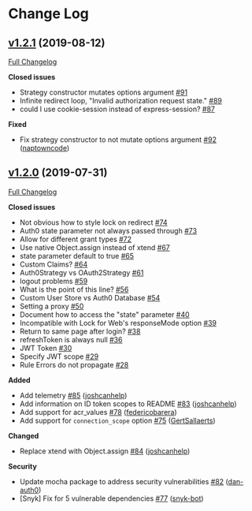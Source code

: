 # Change Log

## [v1.2.1](https://github.com/auth0/passport-auth0/tree/v1.2.1) (2019-08-12)
[Full Changelog](https://github.com/auth0/passport-auth0/compare/v1.2.0...v1.2.1)

**Closed issues**
- Strategy constructor mutates options argument [\#91](https://github.com/auth0/passport-auth0/issues/91)
- Infinite redirect loop, "Invalid authorization request state." [\#89](https://github.com/auth0/passport-auth0/issues/89)
- could I use cookie-session instead of express-session? [\#87](https://github.com/auth0/passport-auth0/issues/87)

**Fixed**
- Fix strategy constructor to not mutate options argument [\#92](https://github.com/auth0/passport-auth0/pull/92) ([naptowncode](https://github.com/naptowncode))

## [v1.2.0](https://github.com/auth0/passport-auth0/tree/v1.2.0) (2019-07-31)
[Full Changelog](https://github.com/auth0/passport-auth0/compare/v1.1.0...v1.2.0)

**Closed issues**
- Not obvious how to style lock on redirect [\#74](https://github.com/auth0/passport-auth0/issues/74)
- Auth0 state parameter not always passed through [\#73](https://github.com/auth0/passport-auth0/issues/73)
- Allow for different grant types [\#72](https://github.com/auth0/passport-auth0/issues/72)
- Use native Object.assign instead of xtend [\#67](https://github.com/auth0/passport-auth0/issues/67)
- state parameter default to true [\#65](https://github.com/auth0/passport-auth0/issues/65)
- Custom Claims? [\#64](https://github.com/auth0/passport-auth0/issues/64)
- Auth0Strategy vs OAuth2Strategy [\#61](https://github.com/auth0/passport-auth0/issues/61)
- logout problems [\#59](https://github.com/auth0/passport-auth0/issues/59)
- What is the point of this line? [\#56](https://github.com/auth0/passport-auth0/issues/56)
- Custom User Store vs Auth0 Database [\#54](https://github.com/auth0/passport-auth0/issues/54)
- Setting a proxy [\#50](https://github.com/auth0/passport-auth0/issues/50)
- Document how to access the "state" parameter [\#40](https://github.com/auth0/passport-auth0/issues/40)
- Incompatible with Lock for Web's responseMode option [\#39](https://github.com/auth0/passport-auth0/issues/39)
- Return to same page after login? [\#38](https://github.com/auth0/passport-auth0/issues/38)
- refreshToken is always null [\#36](https://github.com/auth0/passport-auth0/issues/36)
- JWT Token [\#30](https://github.com/auth0/passport-auth0/issues/30)
- Specify JWT scope [\#29](https://github.com/auth0/passport-auth0/issues/29)
- Rule Errors do not propagate  [\#28](https://github.com/auth0/passport-auth0/issues/28)

**Added**
- Add telemetry [\#85](https://github.com/auth0/passport-auth0/pull/85) ([joshcanhelp](https://github.com/joshcanhelp))
- Add information on ID token scopes to README [\#83](https://github.com/auth0/passport-auth0/pull/83) ([joshcanhelp](https://github.com/joshcanhelp))
- Add support for acr_values [\#78](https://github.com/auth0/passport-auth0/pull/78) ([federicobarera](https://github.com/federicobarera))
- Add support for `connection_scope` option [\#75](https://github.com/auth0/passport-auth0/pull/75) ([GertSallaerts](https://github.com/GertSallaerts))

**Changed**
- Replace xtend with Object.assign [\#84](https://github.com/auth0/passport-auth0/pull/84) ([joshcanhelp](https://github.com/joshcanhelp))

**Security**
- Update mocha package to address security vulnerabilities [\#82](https://github.com/auth0/passport-auth0/pull/82) ([dan-auth0](https://github.com/dan-auth0))
- [Snyk] Fix for 5 vulnerable dependencies [\#77](https://github.com/auth0/passport-auth0/pull/77) ([snyk-bot](https://github.com/snyk-bot))
